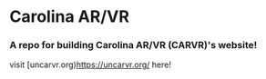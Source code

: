 # Carolina AR/VR

### A repo for building Carolina AR/VR (CARVR)'s website!

visit [uncarvr.org)https://uncarvr.org/ here!
